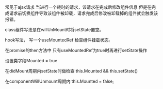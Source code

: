 常见于ajax请求
当进行一个耗时的请求，该请求在完成后修改组件信息
但是在完成请求前切换组件导致该组件被卸载，请求完成后修改被卸载掉的组件就会触发该报错。

class组件写法是在willUnMount时将setState置空。

hook写法，
写一个useMountedRef 检查组件挂载状态。

在promise的then方法中 只有useMountedRef为true时再进行setState操作






设置类字段Mounted = true

在didMount周期内setState时做检查 this.Mounted && this.setState()

在componentWillUnmount周期内 this.Mounted = false;